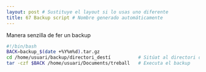 ```yaml
---
layout: post # Sustituye el layout si lo usas uno diferente
title: 67 Backup script # Nombre generado automáticamente
---
```


Manera senzilla de fer un backup

```bash
#!/bin/bash
BACK=backup_$(date +%Y%m%d).tar.gz
cd /home/usuari/backup/directori_destí          # Sitúat al directori on vols deixar el backup
tar -czf $BACK /home/usuari/Documents/treball   # Executa el backup
```

